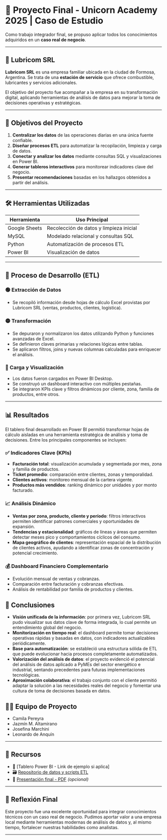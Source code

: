 # 🦄 Proyecto Final - Unicorn Academy 2025 | Caso de Estudio
Como trabajo integrador final, se propuso aplicar todos los conocimientos adquiridos en un **caso real de negocio**.

---

## 🏢 Lubricom SRL

**Lubricom SRL** es una empresa familiar ubicada en la ciudad de Formosa, Argentina. Se trata de una **estación de servicio** que ofrece combustible, lubricantes y servicios adicionales.

El objetivo del proyecto fue acompañar a la empresa en su transformación digital, aplicando herramientas de análisis de datos para mejorar la toma de decisiones operativas y estratégicas.

---

## 🎯 Objetivos del Proyecto

1. **Centralizar los datos** de las operaciones diarias en una única fuente confiable.
2. **Diseñar procesos ETL** para automatizar la recopilación, limpieza y carga de datos.
3. **Conectar y analizar los datos** mediante consultas SQL y visualizaciones en Power BI.
4. **Generar tableros interactivos** para monitorear indicadores clave del negocio.
5. **Presentar recomendaciones** basadas en los hallazgos obtenidos a partir del análisis.

---

## 🛠️ Herramientas Utilizadas

| Herramienta    | Uso Principal                            |
|----------------|------------------------------------------|
| Google Sheets  | Recolección de datos y limpieza inicial  |
| MySQL          | Modelado relacional y consultas SQL      |
| Python         | Automatización de procesos ETL           |
| Power BI       | Visualización de datos                   |

---

## 🔄 Proceso de Desarrollo (ETL)

### 🟢 Extracción de Datos

- Se recopiló información desde hojas de cálculo Excel provistas por Lubricom SRL (ventas, productos, clientes, logística).

### 🟡 Transformación

- Se depuraron y normalizaron los datos utilizando Python y funciones avanzadas de Excel.
- Se definieron claves primarias y relaciones lógicas entre tablas.
- Se aplicaron filtros, joins y nuevas columnas calculadas para enriquecer el análisis.

### 🔵 Carga y Visualización

- Los datos fueron cargados en Power BI Desktop.
- Se construyó un dashboard interactivo con múltiples pestañas.
- Se integraron KPIs clave y filtros dinámicos por cliente, zona, familia de productos, entre otros.

---

## 📊 Resultados

El tablero final desarrollado en Power BI permitió transformar hojas de cálculo aisladas en una herramienta estratégica de análisis y toma de decisiones. Entre los principales componentes se incluyen:

### ✅ Indicadores Clave (KPIs)

- **Facturación total**: visualización acumulada y segmentada por mes, zona y familia de productos.
- **Ticket promedio**: comparación entre clientes, zonas y temporalidad.
- **Clientes activos**: monitoreo mensual de la cartera vigente.
- **Productos más vendidos**: ranking dinámico por unidades y por monto facturado.

### 📈 Análisis Dinámico

- **Ventas por zona, producto, cliente y período**: filtros interactivos permiten identificar patrones comerciales y oportunidades de expansión.
- **Tendencias y estacionalidad**: gráficos de líneas y áreas que permiten detectar meses pico y comportamientos cíclicos del consumo.
- **Mapa geográfico de clientes**: representación espacial de la distribución de clientes activos, ayudando a identificar zonas de concentración y potencial crecimiento.

### 💰 Dashboard Financiero Complementario

- Evolución mensual de ventas y cobranzas.
- Comparación entre facturación y cobranzas efectivas.
- Análisis de rentabilidad por familia de productos y clientes.

## 📌 Conclusiones

- **Visión unificada de la información**: por primera vez, Lubricom SRL pudo visualizar sus datos clave de forma integrada, lo cual permite un entendimiento global del negocio.
- **Monitorización en tiempo real**: el dashboard permite tomar decisiones operativas rápidas y basadas en datos, con indicadores actualizables periódicamente.
- **Base para automatización**: se estableció una estructura sólida de ETL que puede evolucionar hacia procesos completamente automatizados.
- **Valorización del análisis de datos**: el proyecto evidenció el potencial del análisis de datos aplicado a PyMEs del sector energético e industrial, sentando precedentes para futuras implementaciones tecnológicas.
- **Aproximación colaborativa**: el trabajo conjunto con el cliente permitió adaptar la solución a las necesidades reales del negocio y fomentar una cultura de toma de decisiones basada en datos.

## 👨‍💻 Equipo de Proyecto

- Camila Pereyra  
- Jazmín M. Altamirano  
- Josefina Marchini  
- Leonardo de Anquín

---

## 📎 Recursos

- 📂 [Tablero Power BI - Link de ejemplo si aplica]
- 🗃️ [Repositorio de datos y scripts ETL](./carpeta-etl/)
- 📑 [Presentación final - PDF](./presentacion-final.pdf) _(opcional)_

---

## 🚀 Reflexión Final

Este proyecto fue una excelente oportunidad para integrar conocimientos técnicos con un caso real de negocio. Pudimos aportar valor a una empresa local mediante herramientas modernas de análisis de datos y, al mismo tiempo, fortalecer nuestras habilidades como analistas.

---

